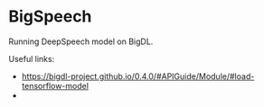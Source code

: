 # BigSpeech
Running DeepSpeech model on BigDL.

Useful links:
- https://bigdl-project.github.io/0.4.0/#APIGuide/Module/#load-tensorflow-model
- 
